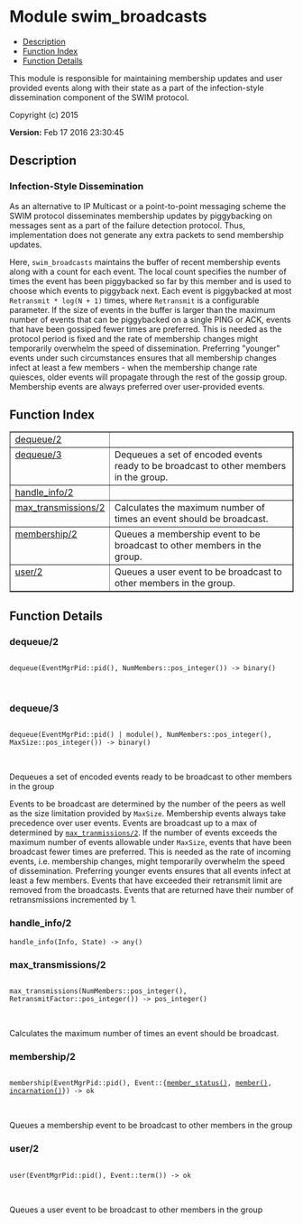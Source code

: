 

# Module swim_broadcasts #
* [Description](#description)
* [Function Index](#index)
* [Function Details](#functions)

This module is responsible for maintaining membership updates and user
provided events along with their state as a part of the
infection-style dissemination component of the SWIM protocol.

Copyright (c) 2015

__Version:__ Feb 17 2016 23:30:45

<a name="description"></a>

## Description ##

### Infection-Style Dissemination
As an alternative to IP Multicast
or a point-to-point messaging scheme the SWIM protocol
disseminates membership updates by piggybacking on messages sent
as a part of the failure detection protocol. Thus, implementation
does not generate any extra packets to send membership updates.

Here, `swim_broadcasts` maintains the buffer of recent membership
events along with a count for each event. The local count
specifies the number of times the event has been piggybacked so
far by this member and is used to choose which events to piggyback
next. Each event is piggybacked at most `Retransmit * log(N +
1)` times, where `Retransmit` is a configurable parameter.
If the size of events in the buffer is larger than the maximum number of
events that can be piggybacked on a single PING or ACK, events that have
been gossiped fewer times are preferred. This is needed as the
protocol period is fixed and the rate of membership changes might
temporarily overwhelm the speed of dissemination. Preferring
"younger" events under such circumstances ensures that all
membership changes infect at least a few members - when the
membership change rate quiesces, older events will
propagate through the rest of the gossip group. Membership events are always
preferred over user-provided events.
<a name="index"></a>

## Function Index ##


<table width="100%" border="1" cellspacing="0" cellpadding="2" summary="function index"><tr><td valign="top"><a href="#dequeue-2">dequeue/2</a></td><td></td></tr><tr><td valign="top"><a href="#dequeue-3">dequeue/3</a></td><td>Dequeues a set of encoded events ready to be broadcast to other members
in the group.</td></tr><tr><td valign="top"><a href="#handle_info-2">handle_info/2</a></td><td></td></tr><tr><td valign="top"><a href="#max_transmissions-2">max_transmissions/2</a></td><td>Calculates the maximum number of times an event should be broadcast.</td></tr><tr><td valign="top"><a href="#membership-2">membership/2</a></td><td>Queues a membership event to be broadcast to other members in the group.</td></tr><tr><td valign="top"><a href="#user-2">user/2</a></td><td>Queues a user event to be broadcast to other members in the group.</td></tr></table>


<a name="functions"></a>

## Function Details ##

<a name="dequeue-2"></a>

### dequeue/2 ###

<pre><code>
dequeue(EventMgrPid::pid(), NumMembers::pos_integer()) -&gt; binary()
</code></pre>
<br />

<a name="dequeue-3"></a>

### dequeue/3 ###

<pre><code>
dequeue(EventMgrPid::pid() | module(), NumMembers::pos_integer(), MaxSize::pos_integer()) -&gt; binary()
</code></pre>
<br />

Dequeues a set of encoded events ready to be broadcast to other members
in the group

Events to be broadcast are determined by the number of the peers as well as
the size limitation provided by `MaxSize`. Membership events always take
precedence over user events. Events are broadcast up to a max of
determined by [`max_tranmissions/2`](#max_tranmissions-2). If the number of events
exceeds the maximum number of events allowable under `MaxSize`, events that have
been broadcast fewer times are preferred. This is needed as the rate of
incoming events, i.e. membership changes, might temporarily overwhelm
the speed of dissemination.
Preferring younger events ensures that all events
infect at least a few members. Events that have exceeded
their retransmit limit are removed from the broadcasts. Events that are
returned have their number of retransmissions incremented by 1.

<a name="handle_info-2"></a>

### handle_info/2 ###

`handle_info(Info, State) -> any()`

<a name="max_transmissions-2"></a>

### max_transmissions/2 ###

<pre><code>
max_transmissions(NumMembers::pos_integer(), RetransmitFactor::pos_integer()) -&gt; pos_integer()
</code></pre>
<br />

Calculates the maximum number of times an event should be broadcast.

<a name="membership-2"></a>

### membership/2 ###

<pre><code>
membership(EventMgrPid::pid(), Event::{<a href="#type-member_status">member_status()</a>, <a href="#type-member">member()</a>, <a href="#type-incarnation">incarnation()</a>}) -&gt; ok
</code></pre>
<br />

Queues a membership event to be broadcast to other members in the group

<a name="user-2"></a>

### user/2 ###

<pre><code>
user(EventMgrPid::pid(), Event::term()) -&gt; ok
</code></pre>
<br />

Queues a user event to be broadcast to other members in the group

